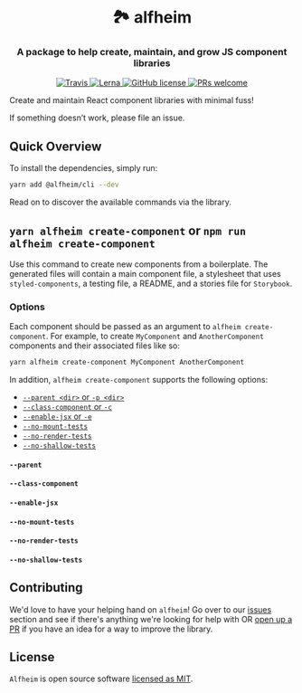 <h1 align="center" style="border-bottom: none;">🏞 alfheim</h1>
<h3 align="center">A package to help create, maintain, and grow JS component libraries</h3>
<p align="center">
  <a href="https://travis-ci.org/Nasdaq/alfheim">
    <img alt="Travis" src="https://img.shields.io/travis/Nasdaq/alfheim/master.svg">
  </a>
  <a href="https://lerna.js.org/">
    <img alt="Lerna" src="https://img.shields.io/badge/maintained%20with-lerna-cc00ff.svg">
  </a>
  <a href="https://github.com/Nasdaq/alfheim/blob/master/LICENSE">
    <img alt="GitHub license" src="https://img.shields.io/badge/license-MIT-blue.svg">
  </a>
  <a href="https://github.com/Nasdaq/alfheim/pulls">
    <img alt="PRs welcome" src="https://img.shields.io/badge/PRs-welcome-green.svg" />
  </a>
</p>

Create and maintain React component libraries with minimal fuss!

If something doesn’t work, please file an issue.

## Quick Overview

To install the dependencies, simply run:

```bash
yarn add @alfheim/cli --dev
```

Read on to discover the available commands via the library.

## `yarn alfheim create-component` or `npm run alfheim create-component`

Use this command to create new components from a boilerplate. The generated files will contain a main component file, a stylesheet that uses `styled-components`, a testing file, a README, and a stories file for `Storybook`.

### Options

Each component should be passed as an argument to `alfheim create-component`. For example, to create `MyComponent` and `AnotherComponent` components and their associated files like so:

```bash
yarn alfheim create-component MyComponent AnotherComponent
```

In addition, `alfheim create-component` supports the following options:

- [`--parent <dir>` or `-p <dir>`](#--parent)
- [`--class-component` or `-c`](#--class-component)
- [`--enable-jsx` or `-e`](#--enable-jsx)
- [`--no-mount-tests`](#--no-mount-tests)
- [`--no-render-tests`](#--no-render-tests)
- [`--no-shallow-tests`](#--no-shallow-tests)

#### `--parent`

#### `--class-component`

#### `--enable-jsx`

#### `--no-mount-tests`

#### `--no-render-tests`

#### `--no-shallow-tests`

## Contributing

We'd love to have your helping hand on `alfheim`! Go over to our [issues](https://github.com/Nasdaq/alfheim/issues) section and see if there's anything we're looking for help with OR [open up a PR](https://github.com/Nasdaq/alfheim/pulls) if you have an idea for a way to improve the library.

## License

`Alfheim` is open source software [licensed as MIT](LICENSE).
